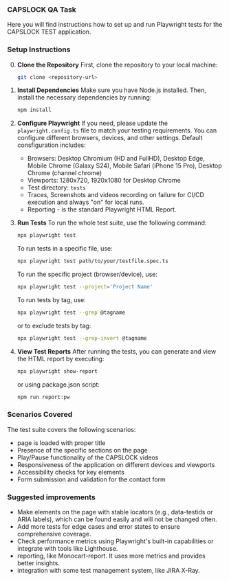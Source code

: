 ### CAPSLOCK QA Task
Here you will find instructions how to set up and run Playwright tests for the CAPSLOCK TEST application.


### Setup Instructions
0. **Clone the Repository**
   First, clone the repository to your local machine:
   ```bash
   git clone <repository-url>
   ```

1. **Install Dependencies**
   Make sure you have Node.js installed. Then, install the necessary dependencies by running:
   ```bash
   npm install
   ```

2. **Configure Playwright**
   If you need, please update the `playwright.config.ts` file to match your testing requirements. You can configure different browsers, devices, and other settings.
   Default consfiguration includes:
   - Browsers: Desktop Chromium (HD and FullHD), Desktop Edge, Mobile Chrome (Galaxy S24), Mobile Safari (iPhone 15 Pro), Desktop Chrome (channel chrome)
   - Viewports: 1280x720, 1920x1080 for Desktop Chrome
   - Test directory: `tests`
   - Traces, Screenshots and videos recording on failure for CI/CD execution and always "on" for local runs.
   - Reporting - is the standard Playwright HTML Report.

3. **Run Tests**
   To run the whole test suite, use the following command:
   ```bash
   npx playwright test
   ```

   To run tests in a specific file, use:
   ```bash
   npx playwright test path/to/your/testfile.spec.ts
   ```

   To run the specific project (browser/device), use:
   ```bash
   npx playwright test --project='Project Name'
   ```

   To run tests by tag, use:
   ```bash
   npx playwright test --grep @tagname
   ```
   or to exclude tests by tag:
   ```bash
   npx playwright test --grep-invert @tagname
   ```

4. **View Test Reports**
    After running the tests, you can generate and view the HTML report by executing:
    ```bash
   npx playwright show-report
   ```
   or using package.json script:
   ```bash
   npm run report:pw
   ```

### Scenarios Covered
The test suite covers the following scenarios:
- page is loaded with proper title
- Presence of the specific sections on the page
- Play/Pause functionality of the CAPSLOCK videos
- Responsiveness of the application on different devices and viewports
- Accessibility checks for key elements
- Form submission and validation for the contact form

### Suggested improvements
- Make elements on the page with stable locators (e.g., data-testids or ARIA labels), which can be found easily and will not be changed often.
- Add more tests for edge cases and error states to ensure comprehensive coverage.
- Check performance metrics using Playwright's built-in capabilities or integrate with tools like Lighthouse.
- reporting, like Monocart-report. It uses more metrics and provides better insights.
- integration with some test management system, like JIRA X-Ray.
